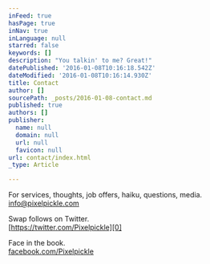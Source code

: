 ```yaml
---
inFeed: true
hasPage: true
inNav: true
inLanguage: null
starred: false
keywords: []
description: "You talkin' to me? Great!"
datePublished: '2016-01-08T10:16:18.542Z'
dateModified: '2016-01-08T10:16:14.930Z'
title: Contact
author: []
sourcePath: _posts/2016-01-08-contact.md
published: true
authors: []
publisher:
  name: null
  domain: null
  url: null
  favicon: null
url: contact/index.html
_type: Article

---
```

For services, thoughts, job offers, haiku, questions, media. info@pixelpickle.com

Swap follows on Twitter.  
[https://twitter.com/Pixelpickle][0]

Face in the book.  
[facebook.com/Pixelpickle][1]

[0]: https://twitter.com/Pixelpickle
[1]: https://t.co/DymLE8zOcK